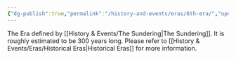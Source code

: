 ```yaml
---
{"dg-publish":true,"permalink":"/history-and-events/eras/6th-era/","updated":"2025-03-01T21:15:45.454+00:00"}
---
```


The Era defined by [[History & Events/The Sundering\|The Sundering]]. It is roughly estimated to be 300 years long. Please refer to [[History & Events/Eras/Historical Eras\|Historical Eras]] for more information. 